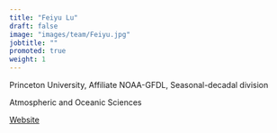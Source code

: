 ```yaml
---
title: "Feiyu Lu"
draft: false
image: "images/team/Feiyu.jpg"
jobtitle: ""
promoted: true
weight: 1
---
```



Princeton University, Affiliate NOAA-GFDL, Seasonal-decadal division

Atmospheric and Oceanic Sciences

[Website](https://scholar.princeton.edu/feiyulu)
